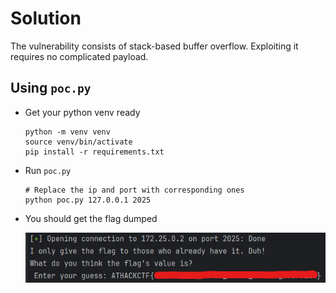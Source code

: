 # Solution
The vulnerability consists of stack-based buffer overflow. Exploiting it requires no complicated payload.

## Using `poc.py`
- Get your python venv ready
    ```
    python -m venv venv
    source venv/bin/activate
    pip install -r requirements.txt
    ```
- Run `poc.py`
    ```
    # Replace the ip and port with corresponding ones
    python poc.py 127.0.0.1 2025
    ```

- You should get the flag dumped

  ![](./flag.png)
